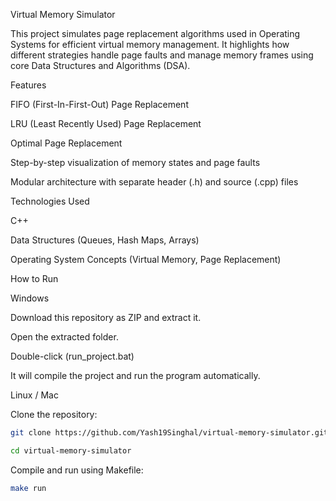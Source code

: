 Virtual Memory Simulator

This project simulates page replacement algorithms used in Operating Systems for efficient virtual memory management. It highlights how different strategies handle page faults and manage memory frames using core Data Structures and Algorithms (DSA).

Features

FIFO (First-In-First-Out) Page Replacement

LRU (Least Recently Used) Page Replacement

Optimal Page Replacement

Step-by-step visualization of memory states and page faults

Modular architecture with separate header (.h) and source (.cpp) files

Technologies Used

C++

Data Structures (Queues, Hash Maps, Arrays)

Operating System Concepts (Virtual Memory, Page Replacement)






How to Run


Windows 

Download this repository as ZIP and extract it.

Open the extracted folder.

Double-click (run_project.bat)

It will compile the project and run the program automatically.




Linux / Mac

Clone the repository:
 ```bash
git clone https://github.com/Yash19Singhal/virtual-memory-simulator.git

cd virtual-memory-simulator
 ```



Compile and run using Makefile:
 ```bash
make run
 ```

